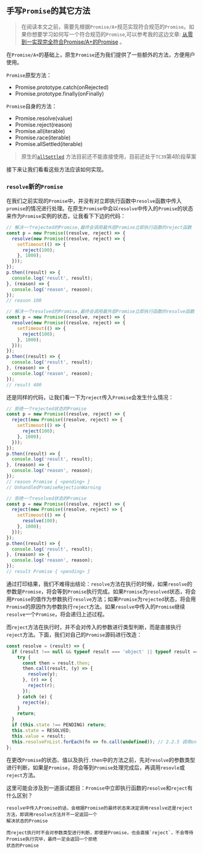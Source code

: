 ## 手写`Promise`的其它方法
> 在阅读本文之前，需要先根据`Promise/A+`规范实现符合规范的`Promise`。如果你想要学习如何写一个符合规范的`Promise`,可以参考我的这边文章: [从零到一实现完全符合Promise/A+的Promise](https://github.com/wangkaiwd/js-deep/blob/master/advanced/async-2/readme.md) 。

在`Promise/A+`的基础上，原生`Promise`还为我们提供了一些额外的方法，方便用户使用。

`Promise`原型方法：  

* Promise.prototype.catch(onRejected)
* Promise.prototype.finally(onFinally)

`Promise`自身的方法：

* Promise.resolve(value)
* Promise.reject(reason)
* Promise.all(iterable)
* Promise.race(iterable)
* Promise.allSettled(iterable)

> 原生的[`allSettled`](https://developer.mozilla.org/zh-CN/docs/Web/JavaScript/Reference/Global_Objects/Promise/allSettled) 方法目前还不能直接使用，目前还处于`TC39`第4阶段草案

接下来让我们看看这些方法应该如何实现。

### `resolve`新的`Promise`
在我们之前实现的`Promise`中，并没有对立即执行函数中`resolve`函数中传入`promise`的情况进行处理。在原生`Promise`中会以`resolve`中传入的`Promise`的状态来作为`Promise`实例的状态，让我看下下边的代码：
```javascript
// 解决一个rejected的Promise,最终会调用最外层Promise立即执行函数的reject函数
const p = new Promise((resolve, reject) => {
  resolve(new Promise((resolve, reject) => {
    setTimeout(() => {
      reject(100);
    }, 1000);
  }));
});
p.then((result) => {
  console.log('result', result);
}, (reason) => {
  console.log('reason', reason);
});
// reason 100

// 解决一个resolved的Promise,最终会调用最外层Promise立即执行函数的resolve函数
const p = new Promise((resolve, reject) => {
  resolve(new Promise((resolve, reject) => {
    setTimeout(() => {
      reject(100);
    }, 1000);
  }));
});
p.then((result) => {
  console.log('result', result);
}, (reason) => {
  console.log('reason', reason);
});
// result 400
```
还是同样的代码，让我们看一下为`reject`传入`Promise`会发生什么情况：
```javascript
// 拒绝一个rejected状态的Promise
const p = new Promise((resolve, reject) => {
  reject(new Promise((resolve, reject) => {
    setTimeout(() => {
      reject(100);
    }, 1000);
  }));
});
p.then((result) => {
  console.log('result', result);
}, (reason) => {
  console.log('reason', reason);
});
// reason Promise { <pending> }
// UnhandledPromiseRejectionWarning

// 拒绝一个resolved状态的Promise
const p = new Promise((resolve, reject) => {
  reject(new Promise((resolve, reject) => {
    setTimeout(() => {
      resolve(100);
    }, 1000);
  }));
});
p.then((result) => {
  console.log('result', result);
}, (reason) => {
  console.log('reason', reason);
});
// result Promise { <pending> }
```
通过打印结果，我们不难得出结论：`resolve`方法在执行的时候，如果`resolve`的参数是`Promise`，将会等到`Promise`执行完成。如果`Promise`为`resolved`状态，将会用`Promise`的值作为参数执行`resolve`方法；如果`Promise`为`rejected`状态，将会用`Promise`的原因作为参数执行`reject`方法。如果`resolve`中传入的`Promise`继续`resolve`一个`Promise`，将会递归上述过程。

而`reject`方法在执行时，并不会对传入的参数进行类型判断，而是直接执行`reject`方法。下面，我们对自己的`Promise`源码进行改造：
```javascript
const resolve = (result) => {
  if (result !== null && typeof result === 'object' || typeof result === 'function') {
    try {
      const then = result.then;
      then.call(result, (y) => {
        resolve(y);
      }, (r) => {
        reject(r);
      });
    } catch (e) {
      reject(e);
    }
    return;
  }
  if (this.state !== PENDING) return;
  this.state = RESOLVED;
  this.value = result;
  this.resolveFnList.forEach(fn => fn.call(undefined)); // 2.2.5 调用onFulfilled时this指向为undefined
};
```
在更改`Promise`的状态、值以及执行`.then`中的方法之前，先对`resolve`的参数类型进行判断，如果是`Promise`，将会等到`Promise`处理完成后，再调用`resovle`或`reject`方法。

这里可能会涉及到一道面试题目：`Promise`中立即执行函数的`resolve`和`reject`有什么区别？
```text
resolve中传入Promise的话，会根据Promise的最终状态来决定调用resolve还是reject方法，即调用resolve方法并不一定返回一个
解决状态的Promise

而reject执行时不会对参数类型进行判断，即使是Promise，也会直接`reject`，不会等待Promise执行完毕，最终一定会返回一个拒绝
状态的Promise
```
